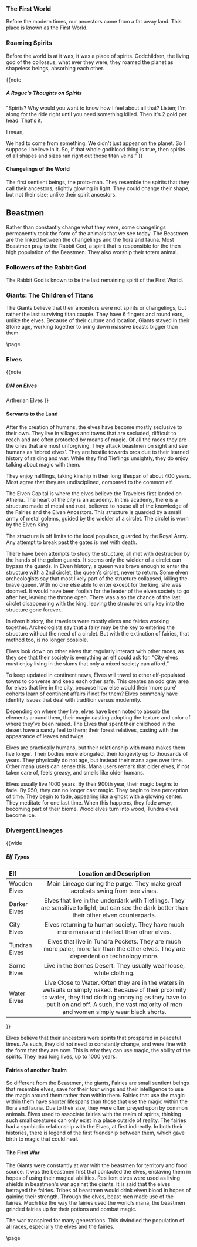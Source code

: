 ### The First World
Before the modern times, our ancestors came from a far away land. This place is known as the First World.

### Roaming Spirits
Before the world is at it was, it was a place of spirits. Godchildren, the living god of the collossus, what ever they were, they roamed the planet as shapeless beings, absorbing each other.

{{note
##### A Rogue's Thoughts on Spirits
"Spirits? Why would you want to know how I feel about all that? Listen; I'm along for the ride right until you need something killed. Then it's  2 gold per head. That's it.


I mean,

We had to come from something. We didn't just appear on the planet. So I suppose I believe in it. So, if that whole godblood thing is true, then spirits of all shapes and sizes ran right out those titan veins."
}}

#### Changelings of the World
The first sentient beings, the proto-man. They resemble the spirits that they call their ancestors, slightly glowing in light. They could change their shape, but not their size; unlike their spirit ancestors.


## Beastmen
Rather than constantly change what they were, some changelings permanently took the form of the animals that we see today. The Beastmen are the linked between the changelings and the flora and fauna. Most Beastmen pray to the Rabbit God, a spirit that is responsible for the then high population of the Beastmen. They also worship their totem animal. 

### Followers of the Rabbit God
The Rabbit God is known to be the last remaining spirit of the First World.


### Giants: The Children of Titans
The Giants believe that their ancestors were not spirits or changelings, but rather the last surviving titan couple. They have 6 fingers and round ears, unlike the elves. Because of their culture and location, Giants stayed in their Stone age, working together to bring down massive beasts bigger than them.

\page
### Elves
{{note
##### DM on Elves
Artherian Elves
}}



#### Servants to the Land
After the creation of humans, the elves have become mostly seclusive to their own. They live in villages and towns that are secluded, difficult to reach and are often protected by means of magic.
Of all the races they are the ones that are most unforgiving. They attack beastmen on sight and see humans as ‘inbred elves’. They are hostile towards orcs due to their learned history of raiding and war. While they find Tieflings unsightly, they do enjoy talking about magic with them. 

They enjoy halflings, taking kinship in their long lifespan of about 400 years. Most agree that they are undisciplined, compared to the common elf.

The Elven Capital is where the elves believe the Travelers first landed on Atheria. The heart of the city is an academy. In this academy, there is a structure made of metal and rust, believed to house all of the knowledge of the Fairies and the Elven Ancestors. This structure is guarded by a small army of metal golems, guided by the wielder of a circlet. The circlet is worn by the Elven King.

The structure is off limits to the local populace, guarded by the Royal Army. Any attempt to break past the gates is met with death. 

There have been attempts to study the structure; all met with destruction by the hands of the golem guards. It seems only the wielder of a circlet can bypass the guards. In Elven history, a queen was brave enough to enter the structure with a 2nd circlet, the queen’s circlet, never to return. Some elven archeologists say that most likely part of the structure collapsed, killing the brave queen. With no one else able to enter except for the king, she was doomed. It would have been foolish for the leader of the elven society to go after her, leaving the throne open. There was also the chance of the last circlet disappearing with the king, leaving the structure’s only key into the structure gone forever.

In elven history, the travelers were mostly elves and fairies working together. Archeologists say that a fairy may be the key to entering the structure without the need of a circlet. But with the extinction of fairies, that method too, is no longer possible.


Elves look down on other elves that regularly interact with other races, as they see that their society is everything an elf could ask for. “City elves must enjoy living in the slums that only a mixed society can afford.”

To keep updated in continent news, Elves will travel to other elf-populated towns to converse and keep each other safe. This creates an odd gray area for elves that live in the city, because how else would their ‘more pure’ cohorts learn of continent affairs if not for them? Elves commonly have identity issues that deal with tradition versus modernity.

Depending on where they live, elves have been noted to absorb the elements around them, their magic casting adopting the texture and color of where they’ve been raised. The Elves that spent their childhood in the desert have a sandy feel to them; their forest relatives, casting with the appearance of leaves and twigs.

Elves are practically humans, but their relationship with mana makes them live longer. Their bodies more elongated, their longevity up to thousands of years. They physically do not age, but instead their mana ages over time. Other mana users can sense this. Mana users remark that older elves, if not taken care of, feels greasy, and smells like older humans.

Elves usually live 1000 years. By their 900th year, their magic begins to fade. By 950, they can no longer cast magic. They begin to lose perception of time. They begin to fade, appearing like a ghost with a glowing center. They meditate for one last time. When this happens, they fade away, becoming part of their biome. Wood elves turn into wood, Tundra elves become ice.

### Divergent Lineages

{{wide
##### Elf Types
| Elf | Location and Description |
|:-----------|:-------------:|
| Wooden Elves     | Main Lineage during the purge. They make great acrobats swing from tree vines.
| Darker Elves     | Elves that live in the underdark with Tieflings. They are sensitive to light, but can see the dark better than their other elven counterparts.
| City Elves       | Elves returning to human society. They have much more mana and intellect than other elves.
|Tundran Elves     | Elves that live in Tundra Pockets. They are much more paler, more fair than the other elves. They are dependent on technology more.
|Sorne Elves       | Live in the Sornes Desert. They usually wear loose, white clothing.
|Water Elves       | Live Close to Water. Often they are in the waters in wetsuits or simply naked. Because of their proximity to water, they find clothing annoying as they have to put it on and off. A such, the vast majority of men and women simply wear black shorts. 
}}


Elves believe that their ancestors were spirits that prospered in peaceful times. As such, they did not need to constantly change, and were fine with the form that they are now. This is why they can use magic, the ability of the spirits. They lead long lives, up to 1000 years.


#### Fairies of another Realm
So different from the Beastmen, the giants, Fairies are small sentient beings that resemble elves, save for their four wings and their intelligence to use the magic around them rather than within them. Fairies that use the magic within them have shorter lifespans than those that use the magic within the flora and fauna. Due to their size, they were often preyed upon by common animals. Elves used to associate fairies with the realm of spirits, thinking such small creatures can only exist in a place outside of reality.
The fairies had a symbiotic relationship with the Elves, at first indirectly. In both their histories, there is legend of the first friendship between them, which gave birth to magic that could heal.


#### The First War
The Giants were constantly at war with the beastmen for territory and food source. It was the beastmen first that contacted the elves, enslaving them in hopes of using their magical abilities. Resilient elves were used as living shields in beastmen's war against the giants. It is said that the elves betrayed the fairies. Tribes of beastmen would drink elven blood in hopes of gaining their strength. Through the elves, beast men made use of the fairies. Much like the way the fairies used the world’s mana, the beastmen grinded fairies up for their potions and combat magic.

The war transpired for many generations. This dwindled the population of all races, especially the elves and the fairies.

\page